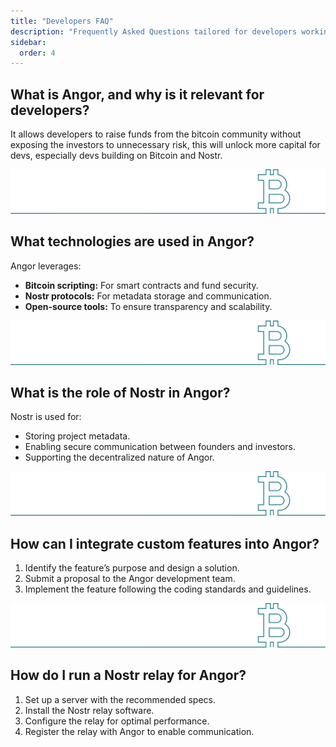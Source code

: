 ```yaml
---
title: "Developers FAQ"
description: "Frequently Asked Questions tailored for developers working with Angor."
sidebar:
  order: 4
---
```


## What is Angor, and why is it relevant for developers?
It allows developers to raise funds from the bitcoin community without exposing the investors to unnecessary risk, this will unlock more capital for devs, especially devs building on Bitcoin and Nostr.

![bitcoin](/bitcoin-line.svg)

## What technologies are used in Angor?
Angor leverages:
- **Bitcoin scripting:** For smart contracts and fund security.
- **Nostr protocols:** For metadata storage and communication.
- **Open-source tools:** To ensure transparency and scalability.

![bitcoin](/bitcoin-line.svg)

## What is the role of Nostr in Angor?
Nostr is used for:
- Storing project metadata.
- Enabling secure communication between founders and investors.
- Supporting the decentralized nature of Angor.

![bitcoin](/bitcoin-line.svg)

## How can I integrate custom features into Angor?
1. Identify the feature’s purpose and design a solution.
2. Submit a proposal to the Angor development team.
3. Implement the feature following the coding standards and guidelines.

![bitcoin](/bitcoin-line.svg)

## How do I run a Nostr relay for Angor?
1. Set up a server with the recommended specs.
2. Install the Nostr relay software.
3. Configure the relay for optimal performance.
4. Register the relay with Angor to enable communication.